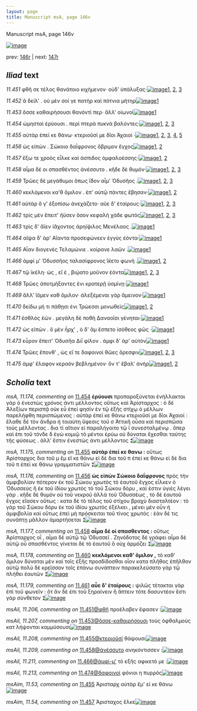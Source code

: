 ```yaml
---
layout: page
title: Manuscript msA, page 146v
---
```


Manuscript msA, page 146v

[![image](http://www.homermultitext.org/iipsrv?OBJ=IIP,1.0&FIF=/project/homer/pyramidal/deepzoom/hmt/vaimg/2017a/VA146VN_0648.tif&WID=100&CVT=JPEG)](http://www.homermultitext.org/ict2/?urn=urn:cite2:hmt:vaimg.2017a:VA146VN_0648)

prev:  [146r](../146r/) | next:  [147r](../147r/)

## *Iliad* text

*11.451* <a id="11.451"/> φθῆ σε τέλος θανάτοιο κιχήμενον· οὐδ' ὑπάλυξας·[![image](http://www.homermultitext.org/iipsrv?OBJ=IIP,1.0&FIF=/project/homer/pyramidal/deepzoom/hmt/vaimg/2017a/VA146VN_0648.tif&RGN=0.497,0.2252,0.433,0.0285&WID=1000&CVT=JPEG)](http://www.homermultitext.org/ict2/?urn=urn:cite2:hmt:vaimg.2017a:VA146VN_0648@0.497,0.2252,0.433,0.0285)[1](#msAil_11.206), [2](#msA_11.172), [3](#msA_11.164)

*11.452* <a id="11.452"/> ᾶ δείλ' . οὐ μὲν σοί γε πατὴρ καὶ πότνια μήτηρ[![image](http://www.homermultitext.org/iipsrv?OBJ=IIP,1.0&FIF=/project/homer/pyramidal/deepzoom/hmt/vaimg/2017a/VA146VN_0648.tif&RGN=0.493,0.2455,0.399,0.0278&WID=1000&CVT=JPEG)](http://www.homermultitext.org/ict2/?urn=urn:cite2:hmt:vaimg.2017a:VA146VN_0648@0.493,0.2455,0.399,0.0278)[1](#msA_11.164)

*11.453* <a id="11.453"/> ὄσσε καθαιρήσουσι θανόντί περ· ἂλλ' οἰωνοὶ[![image](http://www.homermultitext.org/iipsrv?OBJ=IIP,1.0&FIF=/project/homer/pyramidal/deepzoom/hmt/vaimg/2017a/VA146VN_0648.tif&RGN=0.497,0.2635,0.363,0.027&WID=1000&CVT=JPEG)](http://www.homermultitext.org/ict2/?urn=urn:cite2:hmt:vaimg.2017a:VA146VN_0648@0.497,0.2635,0.363,0.027)[1](#msA_11.164)

*11.454* <a id="11.454"/> ὠμησταὶ ἐρύουσι . περὶ πτερὰ πυκνὰ βαλόντες·[![image](http://www.homermultitext.org/iipsrv?OBJ=IIP,1.0&FIF=/project/homer/pyramidal/deepzoom/hmt/vaimg/2017a/VA146VN_0648.tif&RGN=0.496,0.2823,0.402,0.024&WID=1000&CVT=JPEG)](http://www.homermultitext.org/ict2/?urn=urn:cite2:hmt:vaimg.2017a:VA146VN_0648@0.496,0.2823,0.402,0.024)[1](#msA_11.174), [2](#msA_11.173), [3](#msA_11.164)

*11.455* <a id="11.455"/> αὐτὰρ ἐπεί κε θάνω· κτεριοῦσί με δῖοι Ἀχαιοί ·[![image](http://www.homermultitext.org/iipsrv?OBJ=IIP,1.0&FIF=/project/homer/pyramidal/deepzoom/hmt/vaimg/2017a/VA146VN_0648.tif&RGN=0.495,0.2988,0.398,0.027&WID=1000&CVT=JPEG)](http://www.homermultitext.org/ict2/?urn=urn:cite2:hmt:vaimg.2017a:VA146VN_0648@0.495,0.2988,0.398,0.027)[1](#msA_11.175), [2](#msAim_11.53), [3](#msAext_11.11), [4](#msAil_11.208), [5](#msA_11.164)

*11.456* <a id="11.456"/> ὡς εἰπὼν . Σώκοιο δαΐφρονος ὄβριμον ἔγχος[![image](http://www.homermultitext.org/iipsrv?OBJ=IIP,1.0&FIF=/project/homer/pyramidal/deepzoom/hmt/vaimg/2017a/VA146VN_0648.tif&RGN=0.488,0.3183,0.402,0.0308&WID=1000&CVT=JPEG)](http://www.homermultitext.org/ict2/?urn=urn:cite2:hmt:vaimg.2017a:VA146VN_0648@0.488,0.3183,0.402,0.0308)[1](#msA_11.176), [2](#msA_11.164)

*11.457* <a id="11.457"/> ἔξω τε χροὸς εἷλκε καὶ ἀσπιδος ὀμφαλοέσσης·[![image](http://www.homermultitext.org/iipsrv?OBJ=IIP,1.0&FIF=/project/homer/pyramidal/deepzoom/hmt/vaimg/2017a/VA146VN_0648.tif&RGN=0.492,0.3386,0.4,0.03&WID=1000&CVT=JPEG)](http://www.homermultitext.org/ict2/?urn=urn:cite2:hmt:vaimg.2017a:VA146VN_0648@0.492,0.3386,0.4,0.03)[1](#msAim_11.54), [2](#msA_11.164)

*11.458* <a id="11.458"/> αἷμα δέ οι σπασθέντος ἀνέσσυτο . κῆδε δὲ θυμόν·[![image](http://www.homermultitext.org/iipsrv?OBJ=IIP,1.0&FIF=/project/homer/pyramidal/deepzoom/hmt/vaimg/2017a/VA146VN_0648.tif&RGN=0.494,0.3589,0.41,0.0278&WID=1000&CVT=JPEG)](http://www.homermultitext.org/ict2/?urn=urn:cite2:hmt:vaimg.2017a:VA146VN_0648@0.494,0.3589,0.41,0.0278)[1](#msA_11.177), [2](#msAil_11.209), [3](#msA_11.164)

*11.459* <a id="11.459"/> Τρῶες δὲ μεγάθυμοι ὅπως ἴ̈δον αἷμ' Ὀδυσῆος .[![image](http://www.homermultitext.org/iipsrv?OBJ=IIP,1.0&FIF=/project/homer/pyramidal/deepzoom/hmt/vaimg/2017a/VA146VN_0648.tif&RGN=0.497,0.3761,0.407,0.0293&WID=1000&CVT=JPEG)](http://www.homermultitext.org/ict2/?urn=urn:cite2:hmt:vaimg.2017a:VA146VN_0648@0.497,0.3761,0.407,0.0293)[1](#msAim_11.55), [2](#msAext_11.12), [3](#msA_11.164)

*11.460* <a id="11.460"/> κεκλόμενοι κα'θ ὅμιλον . ἐπ' αὐτῷ πάντες ἔβησαν·[![image](http://www.homermultitext.org/iipsrv?OBJ=IIP,1.0&FIF=/project/homer/pyramidal/deepzoom/hmt/vaimg/2017a/VA146VN_0648.tif&RGN=0.496,0.3964,0.424,0.0255&WID=1000&CVT=JPEG)](http://www.homermultitext.org/ict2/?urn=urn:cite2:hmt:vaimg.2017a:VA146VN_0648@0.496,0.3964,0.424,0.0255)[1](#msA_11.178), [2](#msA_11.164)

*11.461* <a id="11.461"/> αὐτὰρ ὅ γ' ἐξοπίσω ἀνεχάζετο· αῦε δ' ἑταίρους·[![image](http://www.homermultitext.org/iipsrv?OBJ=IIP,1.0&FIF=/project/homer/pyramidal/deepzoom/hmt/vaimg/2017a/VA146VN_0648.tif&RGN=0.496,0.4152,0.388,0.0285&WID=1000&CVT=JPEG)](http://www.homermultitext.org/ict2/?urn=urn:cite2:hmt:vaimg.2017a:VA146VN_0648@0.496,0.4152,0.388,0.0285)[1](#msA_11.179), [2](#msAil_11.210), [3](#msA_11.164)

*11.462* <a id="11.462"/> τρὶς μὲν ἔπειτ' ἤϋσεν ὅσον κεφαλὴ χάδε φωτός[![image](http://www.homermultitext.org/iipsrv?OBJ=IIP,1.0&FIF=/project/homer/pyramidal/deepzoom/hmt/vaimg/2017a/VA146VN_0648.tif&RGN=0.493,0.4362,0.411,0.0225&WID=1000&CVT=JPEG)](http://www.homermultitext.org/ict2/?urn=urn:cite2:hmt:vaimg.2017a:VA146VN_0648@0.493,0.4362,0.411,0.0225)[1](#msAim_11.56), [2](#msAint_11.21), [3](#msA_11.164)

*11.463* <a id="11.463"/> τρὶς δ' ἄϊεν ἰ̈άχοντος ἀρηί̈φιλος Μενέλαος .[![image](http://www.homermultitext.org/iipsrv?OBJ=IIP,1.0&FIF=/project/homer/pyramidal/deepzoom/hmt/vaimg/2017a/VA146VN_0648.tif&RGN=0.488,0.4512,0.416,0.027&WID=1000&CVT=JPEG)](http://www.homermultitext.org/ict2/?urn=urn:cite2:hmt:vaimg.2017a:VA146VN_0648@0.488,0.4512,0.416,0.027)[1](#msA_11.164)

*11.464* <a id="11.464"/> αῖψα δ' ὰρ' Αἴαντα προσεφώνεεν ἐγγὺς ἐόντα·[![image](http://www.homermultitext.org/iipsrv?OBJ=IIP,1.0&FIF=/project/homer/pyramidal/deepzoom/hmt/vaimg/2017a/VA146VN_0648.tif&RGN=0.491,0.473,0.412,0.0255&WID=1000&CVT=JPEG)](http://www.homermultitext.org/ict2/?urn=urn:cite2:hmt:vaimg.2017a:VA146VN_0648@0.491,0.473,0.412,0.0255)[1](#msA_11.164)

*11.465* <a id="11.465"/> Αἶαν διογενὲς Τελαμώνιε . κοίρανε λαῶν .[![image](http://www.homermultitext.org/iipsrv?OBJ=IIP,1.0&FIF=/project/homer/pyramidal/deepzoom/hmt/vaimg/2017a/VA146VN_0648.tif&RGN=0.492,0.4932,0.396,0.0218&WID=1000&CVT=JPEG)](http://www.homermultitext.org/ict2/?urn=urn:cite2:hmt:vaimg.2017a:VA146VN_0648@0.492,0.4932,0.396,0.0218)[1](#msA_11.164)

*11.466* <a id="11.466"/> ἀμφί μ' Ὀδυσσῆος ταλασίφρονος ἵ̈κετο φωνὴ .[![image](http://www.homermultitext.org/iipsrv?OBJ=IIP,1.0&FIF=/project/homer/pyramidal/deepzoom/hmt/vaimg/2017a/VA146VN_0648.tif&RGN=0.492,0.5105,0.408,0.0263&WID=1000&CVT=JPEG)](http://www.homermultitext.org/ict2/?urn=urn:cite2:hmt:vaimg.2017a:VA146VN_0648@0.492,0.5105,0.408,0.0263)[1](#msAim_11.57), [2](#msA_11.164)

*11.467* <a id="11.467"/> τῷ ϊκέλη· ὡς , εἴ ἑ , βιῴατο μοῦνον ἐόντα[![image](http://www.homermultitext.org/iipsrv?OBJ=IIP,1.0&FIF=/project/homer/pyramidal/deepzoom/hmt/vaimg/2017a/VA146VN_0648.tif&RGN=0.489,0.53,0.383,0.0255&WID=1000&CVT=JPEG)](http://www.homermultitext.org/ict2/?urn=urn:cite2:hmt:vaimg.2017a:VA146VN_0648@0.489,0.53,0.383,0.0255)[1](#msAil_11.212), [2](#msAint_11.22), [3](#msA_11.164)

*11.468* <a id="11.468"/> Τρῶες ἀποτμήξαντες ἐνι κρατερῇ ὑσμίνῃ·[![image](http://www.homermultitext.org/iipsrv?OBJ=IIP,1.0&FIF=/project/homer/pyramidal/deepzoom/hmt/vaimg/2017a/VA146VN_0648.tif&RGN=0.488,0.5476,0.408,0.027&WID=1000&CVT=JPEG)](http://www.homermultitext.org/ict2/?urn=urn:cite2:hmt:vaimg.2017a:VA146VN_0648@0.488,0.5476,0.408,0.027)[1](#msA_11.164)

*11.469* <a id="11.469"/> ἂλλ' ἴ̈ομεν καθ ὅμιλον· ἀλεξέμεναι γὰρ ἄμεινον·[![image](http://www.homermultitext.org/iipsrv?OBJ=IIP,1.0&FIF=/project/homer/pyramidal/deepzoom/hmt/vaimg/2017a/VA146VN_0648.tif&RGN=0.49,0.5661,0.426,0.0263&WID=1000&CVT=JPEG)](http://www.homermultitext.org/ict2/?urn=urn:cite2:hmt:vaimg.2017a:VA146VN_0648@0.49,0.5661,0.426,0.0263)[1](#msA_11.164)

*11.470* <a id="11.470"/> δείδω μή τι πάθῃσι ἐνι Τρώεσσι μονωθεὶς[![image](http://www.homermultitext.org/iipsrv?OBJ=IIP,1.0&FIF=/project/homer/pyramidal/deepzoom/hmt/vaimg/2017a/VA146VN_0648.tif&RGN=0.492,0.5863,0.415,0.0233&WID=1000&CVT=JPEG)](http://www.homermultitext.org/ict2/?urn=urn:cite2:hmt:vaimg.2017a:VA146VN_0648@0.492,0.5863,0.415,0.0233)[1](#msAim_11.58), [2](#msA_11.164)

*11.471* <a id="11.471"/> ἐσθλὸς ἐών . μεγάλη δὲ ποθὴ Δαναοῖσι γένηται·[![image](http://www.homermultitext.org/iipsrv?OBJ=IIP,1.0&FIF=/project/homer/pyramidal/deepzoom/hmt/vaimg/2017a/VA146VN_0648.tif&RGN=0.493,0.6044,0.409,0.021&WID=1000&CVT=JPEG)](http://www.homermultitext.org/ict2/?urn=urn:cite2:hmt:vaimg.2017a:VA146VN_0648@0.493,0.6044,0.409,0.021)[1](#msA_11.164)

*11.472* <a id="11.472"/> ὡς εἰπὼν . ὃ μὲν ἦρχ' , ὁ δ' ἅμ ἕσπετο ἰσόθεος φῶς ·[![image](http://www.homermultitext.org/iipsrv?OBJ=IIP,1.0&FIF=/project/homer/pyramidal/deepzoom/hmt/vaimg/2017a/VA146VN_0648.tif&RGN=0.492,0.6186,0.44,0.0285&WID=1000&CVT=JPEG)](http://www.homermultitext.org/ict2/?urn=urn:cite2:hmt:vaimg.2017a:VA146VN_0648@0.492,0.6186,0.44,0.0285)[1](#msA_11.164)

*11.473* <a id="11.473"/> εὗρον ἔπειτ' Ὀδυσῆα Διῒ φίλον . ἀμφι δ' ὰρ' αὐτὸν[![image](http://www.homermultitext.org/iipsrv?OBJ=IIP,1.0&FIF=/project/homer/pyramidal/deepzoom/hmt/vaimg/2017a/VA146VN_0648.tif&RGN=0.492,0.6389,0.438,0.0293&WID=1000&CVT=JPEG)](http://www.homermultitext.org/ict2/?urn=urn:cite2:hmt:vaimg.2017a:VA146VN_0648@0.492,0.6389,0.438,0.0293)[1](#msA_11.164)

*11.474* <a id="11.474"/> Τρῶες ἕπονθ' , ὡς εἴ τε δαφοινοὶ θῶες ὄρεσφιν[![image](http://www.homermultitext.org/iipsrv?OBJ=IIP,1.0&FIF=/project/homer/pyramidal/deepzoom/hmt/vaimg/2017a/VA146VN_0648.tif&RGN=0.49,0.6584,0.425,0.03&WID=1000&CVT=JPEG)](http://www.homermultitext.org/ict2/?urn=urn:cite2:hmt:vaimg.2017a:VA146VN_0648@0.49,0.6584,0.425,0.03)[1](#msAil_11.214), [2](#msAil_11.213), [3](#msA_11.164)

*11.475* <a id="11.475"/> ἀμφ' ἔλαφον κεραὸν βεβλημένον· ὅν τ' ἔβαλ' ἀνὴρ[![image](http://www.homermultitext.org/iipsrv?OBJ=IIP,1.0&FIF=/project/homer/pyramidal/deepzoom/hmt/vaimg/2017a/VA146VN_0648.tif&RGN=0.493,0.6802,0.434,0.0278&WID=1000&CVT=JPEG)](http://www.homermultitext.org/ict2/?urn=urn:cite2:hmt:vaimg.2017a:VA146VN_0648@0.493,0.6802,0.434,0.0278)[1](#msA_11.180), [2](#msA_11.164)

## *Scholia* text

*msA, 11.174, commenting on* [11.454](#11.454)  <a id="msA_11.174"/> **ἐρύουσι** προπαροξύνεται ἐνήλλακται γὰρ ὁ ἐνεστὼς χρόνος ἀντι μέλλοντος οὕτως καὶ Ἀρίσταρχος : ὁ δὲ Ἀλεξίων περισπᾷ οὐκ εὖ ἐπεί φησίν ἐν τῷ ἑξῆς στίχῳ ὁ μέλλων παρελήφθη περισπώμενος : αὐτὰρ ἐπεί κε θάνω κτεριοῦσί με δῖοι Ἀχαιοί : ἔλαθε δὲ τὸν ἄνδρα ἡ τοιαύτη ὕφεσις τοῦ σ Ἀττικῆ οὖσα καὶ περισπῶσα τοὺς μέλλοντας . δια τί αἴτιον εἰ παραλήγοιτο τῷ ϊ συνεσταλμένῳ . ὅπερ καὶ ἐπι τοῦ τόνδε δ ἐγὼ κομιῷ τὸ μέντοι ἐρύω οὐ δύναται ἔχεσθαι ταύτης τῆς φύσεως . ἀλλ' ἔστιν ἐνεστὼς ἀντι μέλλοντος ⁑[![image](http://www.homermultitext.org/iipsrv?OBJ=IIP,1.0&FIF=/project/homer/pyramidal/deepzoom/hmt/vaimg/2017a/VA146VN_0648.tif&RGN=0.241,0.1463,0.668,0.0675&WID=1000&CVT=JPEG)](http://www.homermultitext.org/ict2/?urn=urn:cite2:hmt:vaimg.2017a:VA146VN_0648@0.241,0.1463,0.668,0.0675)

*msA, 11.175, commenting on* [11.455](#11.455)  <a id="msA_11.175"/> **αὐτὰρ ἐπεί κε θανω :** οὕτως Ἀρίσταρχος δια τοῦ μ ἒμ εἴ κε θάνω εἰ δὲ δια τοῦ π ἐπεί κε θάνω εἰ δὲ δια τοῦ π ἐπεί κε θάνω γραμματιστῶν ⁑[![image](http://www.homermultitext.org/iipsrv?OBJ=IIP,1.0&FIF=/project/homer/pyramidal/deepzoom/hmt/vaimg/2017a/VA146VN_0648.tif&RGN=0.236,0.2026,0.214,0.0555&WID=1000&CVT=JPEG)](http://www.homermultitext.org/ict2/?urn=urn:cite2:hmt:vaimg.2017a:VA146VN_0648@0.236,0.2026,0.214,0.0555)

*msA, 11.176, commenting on* [11.456](#11.456)  <a id="msA_11.176"/> **ὡς εἰπὼν Σώκοιο δαΐφρονος** πρὸς τὴν ἀμφιβολίαν πότερον ἐκ τοῦ Σώκου χρωτὸς τὸ ἑαυτοῦ ἔγχος εἷλκεν ὁ Ὀδυσσεὺς ἢ ἐκ τοῦ ἰδίου χρωτὸς τὸ τοῦ Σώκου δόρυ , καὶ ἐστιν ὑγιὲς λέγει γὰρ . κῆδε δὲ θυμόν οὐ τοῦ νεκροῦ ἀλλὰ τοῦ Ὀδυσσέως , τὸ δὲ ἑαυτοῦ ἔγχος εἴασεν οὕτως : κατα δὲ τὸ τέλος τοῦ στίχου βραχὺ διασταλτέον : τὸ γὰρ τοῦ Σώκου δόρυ ἐκ τοῦ ἰδίου χρωτὸς ἐξέλκει , μένει μὲν οὖν ἡ ἀμφιβολία καὶ οὕτως ἐπεὶ μὴ πρόσκειται τοῦ τίνος χρωτός : ἐὰν δέ τις συνάπτῃ μᾶλλον ἁμαρτήσεται ⁑[![image](http://www.homermultitext.org/iipsrv?OBJ=IIP,1.0&FIF=/project/homer/pyramidal/deepzoom/hmt/vaimg/2017a/VA146VN_0648.tif&RGN=0.239,0.2491,0.207,0.1793&WID=1000&CVT=JPEG)](http://www.homermultitext.org/ict2/?urn=urn:cite2:hmt:vaimg.2017a:VA146VN_0648@0.239,0.2491,0.207,0.1793)

*msA, 11.177, commenting on* [11.458](#11.458)  <a id="msA_11.177"/> **αἷμα δέ οἱ σπασθεντος :** οὕτως Ἀρίσταρχος οἷ , αἷμα δὲ αὐτῷ τῷ Ὀδυσσεῖ . Ζηνόδοτος δὲ γράφει αἷμα δὲ αὐτῷ οὗ σπασθέντος γίνεται δὲ τὸ ἑαυτοῦ ὃ οὐχ ἁρμόζει ⁑[![image](http://www.homermultitext.org/iipsrv?OBJ=IIP,1.0&FIF=/project/homer/pyramidal/deepzoom/hmt/vaimg/2017a/VA146VN_0648.tif&RGN=0.243,0.4074,0.207,0.0675&WID=1000&CVT=JPEG)](http://www.homermultitext.org/ict2/?urn=urn:cite2:hmt:vaimg.2017a:VA146VN_0648@0.243,0.4074,0.207,0.0675)

*msA, 11.178, commenting on* [11.460](#11.460)  <a id="msA_11.178"/> **κεκλόμενοι καθ' ὅμιλον ,** τὸ καθ' ὅμιλον δύναται μὲν καὶ τοῖς ἑξῆς προσδίδοσθαι οἷον κατα πλῆθος ἐπῆλθον αὐτῷ πολὺ δὲ κρεῖσσον τοῖς ἐπάνω συνάπτειν παρακελεύσατο γὰρ τῷ πλήθει ἑαυτῶν ⁑[![image](http://www.homermultitext.org/iipsrv?OBJ=IIP,1.0&FIF=/project/homer/pyramidal/deepzoom/hmt/vaimg/2017a/VA146VN_0648.tif&RGN=0.239,0.4681,0.212,0.0773&WID=1000&CVT=JPEG)](http://www.homermultitext.org/ict2/?urn=urn:cite2:hmt:vaimg.2017a:VA146VN_0648@0.239,0.4681,0.212,0.0773)

*msA, 11.179, commenting on* [11.461](#11.461)  <a id="msA_11.179"/> **αὖε δ' ἑταίρους :** ψιλῶς τέτακται γὰρ ἐπὶ τοῦ φωνεῖν : ὅτ ἂν δὲ ἐπι τοῦ ξηραίνειν ἢ ἄπτειν τότε δασυντέον ἔστι γὰρ σύνθετον ⁑[![image](http://www.homermultitext.org/iipsrv?OBJ=IIP,1.0&FIF=/project/homer/pyramidal/deepzoom/hmt/vaimg/2017a/VA146VN_0648.tif&RGN=0.234,0.5356,0.213,0.057&WID=1000&CVT=JPEG)](http://www.homermultitext.org/ict2/?urn=urn:cite2:hmt:vaimg.2017a:VA146VN_0648@0.234,0.5356,0.213,0.057)

*msAil, 11.206, commenting on* [11.451@φθῆ](#11.451@φθῆ)  <a id="msAil_11.206"/> προέλαβεν ἔφασεν :[![image](http://www.homermultitext.org/iipsrv?OBJ=IIP,1.0&FIF=/project/homer/pyramidal/deepzoom/hmt/vaimg/2017a/VA146VN_0648.tif&RGN=0.519,0.2168,0.087,0.0158&WID=1000&CVT=JPEG)](http://www.homermultitext.org/ict2/?urn=urn:cite2:hmt:vaimg.2017a:VA146VN_0648@0.519,0.2168,0.087,0.0158)

*msAil, 11.207, commenting on* [11.453@ὄσσε-καθαιρήσουσι](#11.453@ὄσσε-καθαιρήσουσι)  <a id="msAil_11.207"/> τοὺς ὀφθαλμοὺς κατ λήψονται καμμύσουσι[![image](http://www.homermultitext.org/iipsrv?OBJ=IIP,1.0&FIF=/project/homer/pyramidal/deepzoom/hmt/vaimg/2017a/VA146VN_0648.tif&RGN=0.522,0.2581,0.195,0.0173&WID=1000&CVT=JPEG)](http://www.homermultitext.org/ict2/?urn=urn:cite2:hmt:vaimg.2017a:VA146VN_0648@0.522,0.2581,0.195,0.0173)

*msAil, 11.208, commenting on* [11.455@κτεριοῦσί](#11.455@κτεριοῦσί)  <a id="msAil_11.208"/> θάψουσι[![image](http://www.homermultitext.org/iipsrv?OBJ=IIP,1.0&FIF=/project/homer/pyramidal/deepzoom/hmt/vaimg/2017a/VA146VN_0648.tif&RGN=0.719,0.2993,0.045,0.012&WID=1000&CVT=JPEG)](http://www.homermultitext.org/ict2/?urn=urn:cite2:hmt:vaimg.2017a:VA146VN_0648@0.719,0.2993,0.045,0.012)

*msAil, 11.209, commenting on* [11.458@ἀνέσσυτο](#11.458@ἀνέσσυτο)  <a id="msAil_11.209"/> ανηκόντισσεν :[![image](http://www.homermultitext.org/iipsrv?OBJ=IIP,1.0&FIF=/project/homer/pyramidal/deepzoom/hmt/vaimg/2017a/VA146VN_0648.tif&RGN=0.715,0.3548,0.062,0.015&WID=1000&CVT=JPEG)](http://www.homermultitext.org/ict2/?urn=urn:cite2:hmt:vaimg.2017a:VA146VN_0648@0.715,0.3548,0.062,0.015)

*msAil, 11.211, commenting on* [11.466@ἀμφί-μ'](#11.466@ἀμφί-μ')  <a id="msAil_11.211"/> τὸ εξῆς αφικετό με :[![image](http://www.homermultitext.org/iipsrv?OBJ=IIP,1.0&FIF=/project/homer/pyramidal/deepzoom/hmt/vaimg/2017a/VA146VN_0648.tif&RGN=0.516,0.5064,0.086,0.015&WID=1000&CVT=JPEG)](http://www.homermultitext.org/ict2/?urn=urn:cite2:hmt:vaimg.2017a:VA146VN_0648@0.516,0.5064,0.086,0.015)

*msAil, 11.213, commenting on* [11.474@δαφοινοὶ](#11.474@δαφοινοὶ)  <a id="msAil_11.213"/> φόνιοι η πυρρός[![image](http://www.homermultitext.org/iipsrv?OBJ=IIP,1.0&FIF=/project/homer/pyramidal/deepzoom/hmt/vaimg/2017a/VA146VN_0648.tif&RGN=0.742,0.6587,0.055,0.0135&WID=1000&CVT=JPEG)](http://www.homermultitext.org/ict2/?urn=urn:cite2:hmt:vaimg.2017a:VA146VN_0648@0.742,0.6587,0.055,0.0135)

*msAim, 11.53, commenting on* [11.455](#11.455)  <a id="msAim_11.53"/> Ἀρισταρχ αὐτὰρ ἔμ' εί κε θάνω[![image](http://www.homermultitext.org/iipsrv?OBJ=IIP,1.0&FIF=/project/homer/pyramidal/deepzoom/hmt/vaimg/2017a/VA146VN_0648.tif&RGN=0.443,0.2963,0.058,0.0218&WID=1000&CVT=JPEG)](http://www.homermultitext.org/ict2/?urn=urn:cite2:hmt:vaimg.2017a:VA146VN_0648@0.443,0.2963,0.058,0.0218)

*msAim, 11.54, commenting on* [11.457](#11.457)  <a id="msAim_11.54"/> Ἀρισταχος ἕλκε[![image](http://www.homermultitext.org/iipsrv?OBJ=IIP,1.0&FIF=/project/homer/pyramidal/deepzoom/hmt/vaimg/2017a/VA146VN_0648.tif&RGN=0.434,0.3443,0.055,0.0203&WID=1000&CVT=JPEG)](http://www.homermultitext.org/ict2/?urn=urn:cite2:hmt:vaimg.2017a:VA146VN_0648@0.434,0.3443,0.055,0.0203)